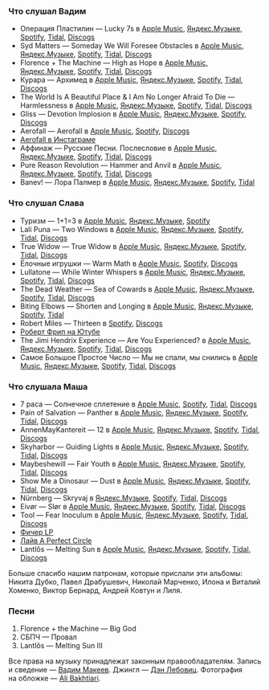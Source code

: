 ### Что слушал Вадим

- Операция Пластилин — Lucky 7s в
	[Apple Music](https://music.apple.com/album/1159796683),
	[Яндекс.Музыке](https://music.yandex.ru/album/1924729),
	[Spotify](https://open.spotify.com/track/0UBiarc7dUGrxON9Z8Quc9),
	[Tidal](https://tidal.com/browse/album/65428087),
	[Discogs](https://www.discogs.com/release/6761945)
- Syd Matters — Someday We Will Foresee Obstacles в
	[Apple Music](https://music.apple.com/album/998303309),
	[Яндекс.Музыке](https://music.yandex.ru/album/2777192),
	[Spotify](https://open.spotify.com/album/3T5qThuaH5w6bDNCxZxv0X),
	[Tidal](https://tidal.com/browse/album/47477048),
	[Discogs](https://www.discogs.com/release/661394)
- Florence + The Machine — High as Hope в
	[Apple Music](https://music.apple.com/album/1377116938),
	[Яндекс.Музыке](https://music.yandex.ru/album/5519169),
	[Spotify](https://open.spotify.com/album/0pKZJj9GzcKPCS8r4IaksA),
	[Tidal](https://tidal.com/browse/album/91126981),
	[Discogs](https://www.discogs.com/release/13395045)
- Курара — Архимед в
	[Apple Music](https://music.apple.com/album/1103387093),
	[Яндекс.Музыке](https://music.yandex.ru/album/2301502),
	[Spotify](https://open.spotify.com/playlist/46kuAcCsSpWFej4gUmN2u5),
	[Tidal](https://tidal.com/browse/album/66915692),
	[Discogs](https://www.discogs.com/release/6556520)
- The World Is A Beautiful Place & I Am No Longer Afraid To Die — Harmlessness в
	[Apple Music](https://music.apple.com/album/1485062580),
	[Яндекс.Музыке](https://music.yandex.ru/album/2963613),
	[Spotify](https://open.spotify.com/album/6yJAGomK5rv3uAqJMw5d9n),
	[Tidal](https://tidal.com/browse/album/121045913),
	[Discogs](https://www.discogs.com/release/7542273)
- Gliss — Devotion Implosion в
	[Apple Music](https://music.apple.com/album/1439829153),
	[Яндекс.Музыке](https://music.yandex.ru/album/50728),
	[Spotify](https://open.spotify.com/album/5P0xE4YzwoGOPTtQ3djKnf),
	[Discogs](https://www.discogs.com/release/5169211)
- Aerofall — Aerofall в
	[Apple Music](https://music.apple.com/album/868677124),
	[Spotify](https://open.spotify.com/album/0WZFnNsIbbUfuq2hyvZRiT),
	[Discogs](https://www.discogs.com/release/5691086)
- [Aerofall в Инстаграме](https://www.instagram.com/aerofall_music/)
- Аффинаж — Русские Песни. Послесловие в
	[Apple Music](https://music.apple.com/album/1290204400),
	[Яндекс.Музыке](https://music.yandex.ru/album/6749653),
	[Spotify](https://open.spotify.com/album/612sTG0L8goK5gSDsgoUPK),
	[Tidal](https://tidal.com/browse/album/79305710),
	[Discogs](https://www.discogs.com/master/1073877)
- Pure Reason Revolution — Hammer and Anvil в
	[Apple Music](https://music.apple.com/album/1056376043),
	[Яндекс.Музыке](https://music.yandex.ru/album/103847),
	[Spotify](https://open.spotify.com/album/4DaBGjRxRGsOcrgFsIoN1o),
	[Tidal](https://store.tidal.com/album/56252285),
	[Discogs](https://www.discogs.com/master/283515)
- Banev! — Лора Палмер в
	[Apple Music](https://music.apple.com/album/1254388721),
	[Яндекс.Музыке](https://music.yandex.ru/album/5718685),
	[Spotify](https://open.spotify.com/track/5lvdaMzkcRAMA9yOcmd3K1),
	[Tidal](https://tidal.com/browse/album/137915660)

### Что слушал Слава

- Туризм — 1+1=3 в
	[Apple Music](https://music.apple.com/album/1442063407),
	[Яндекс.Музыке](https://music.yandex.ru/album/5962528),
	[Spotify](https://open.spotify.com/album/2tQ6mHQzq6l63l7t4ZY1Fn)
- Lali Puna — Two Windows в
	[Apple Music](https://music.apple.com/album/1294649388),
	[Яндекс.Музыке](https://music.yandex.ru/album/5875499),
	[Spotify](https://open.spotify.com/album/0KPw8CTzMHnsb6rLdaZDOF),
	[Tidal](https://tidal.com/browse/track/76783649),
	[Discogs](https://www.discogs.com/release/10890213)
- True Widow — True Widow в
	[Apple Music](https://music.apple.com/album/288059049),
	[Яндекс.Музыке](https://music.yandex.ru/album/884432),
	[Spotify](https://open.spotify.com/album/0jZGvTQzUpaJxdLZZEiKey),
	[Tidal](https://tidal.com/browse/album/9723666),
	[Discogs](https://www.discogs.com/master/289734)
- Ёлочные игрушки — Warm Math в
	[Apple Music](https://music.apple.com/ru/album/1214522849),
	[Spotify](https://open.spotify.com/album/03vlYEvjDdBglkKSAxCqjt),
	[Discogs](https://www.discogs.com/release/71584)
- Lullatone — While Winter Whispers в
	[Apple Music](https://music.apple.com/album/820410573),
	[Яндекс.Музыке](https://music.yandex.ru/album/2194363),
	[Spotify](https://open.spotify.com/album/5ByWM9A4bKfCdJn7kzCfS4),
	[Tidal](https://tidal.com/browse/album/26274761),
	[Discogs](https://www.discogs.com/master/1110388)
- The Dead Weather — Sea of Cowards в
	[Apple Music](https://music.apple.com/album/364908824),
	[Яндекс.Музыке](https://music.yandex.ru/album/61686),
	[Spotify](https://open.spotify.com/album/5QaEJj1wEqIePsjVtMzReu),
	[Tidal](https://tidal.com/browse/album/3777784),
	[Discogs](https://www.discogs.com/master/247368)
- Biting Elbows — Shorten and Longing в
	[Apple Music](https://music.apple.com/album/1517665711),
	[Яндекс.Музыке](https://music.yandex.ru/album/11023744),
	[Spotify](https://open.spotify.com/album/4P3EzDwHm3MYE3KrZ4Ozqw),
	[Tidal](https://tidal.com/browse/album/144491790)
- Robert Miles — Thirteen в
	[Spotify](https://open.spotify.com/album/2Dndry7taLbLI4rgm3qyOx),
	[Discogs](https://www.discogs.com/master/317148)
- [Роберт Фрип на Ютубе](https://www.youtube.com/playlist?list=PL1qNbAuf8-7pxyzAp50IKl3SCtQtEYJKq)
- The Jimi Hendrix Experience — Are You Experienced? в
	[Apple Music](https://music.apple.com/album/357225315),
	[Яндекс.Музыке](https://music.yandex.ru/track/2789944),
	[Spotify](https://open.spotify.com/album/7rSZXXHHvIhF4yUFdaOCy9),
	[Tidal](https://tidal.com/store/album/3254525),
	[Discogs](https://www.discogs.com/release/368699)
- Самое Большое Простое Число — Мы не спали, мы снились в
	[Apple Music](https://music.apple.com/album/1359130875),
	[Яндекс.Музыке](https://music.yandex.ru/album/5148607),
	[Spotify](https://open.spotify.com/album/5jbBZihUWwkqTKodbuMB8P),
	[Tidal](https://tidal.com/browse/album/85925269),
	[Discogs](https://www.discogs.com/release/13791404)

### Что слушала Маша

- 7 раса — Солнечное сплетение в
	[Apple Music](https://music.apple.com/album/1466245398),
	[Spotify](https://open.spotify.com/album/6MxyAQSbSJLFEl76YmrsSn),
	[Tidal](https://tidal.com/browse/album/110411201),
	[Discogs](https://www.discogs.com/master/942816)
- Pain of Salvation — Panther в
	[Apple Music](https://music.apple.com/album/1519234229),
	[Яндекс.Музыке](https://music.yandex.ru/album/11734952),
	[Spotify](https://open.spotify.com/album/1jv0iQo5iYehqYGARCkvs6),
	[Tidal](https://tidal.com/browse/album/145506733),
	[Discogs](https://www.discogs.com/master/1794698)
- AnnenMayKantereit — 12 в
	[Apple Music](https://music.apple.com/album/1538514605),
	[Яндекс.Музыке](https://music.yandex.ru/album/12788094),
	[Spotify](https://open.spotify.com/album/1fO13XO7GjFNni70YWjFIP),
	[Tidal](https://tidal.com/browse/album/161550250),
	[Discogs](https://www.discogs.com/release/16279071)
- Skyharbor — Guiding Lights в
	[Apple Music](https://music.apple.com/album/930497689),
	[Яндекс.Музыке](https://music.yandex.ru/album/2280295),
	[Spotify](https://open.spotify.com/album/42OsP1IVmUDlvIlMOFmfxz),
	[Tidal](https://tidal.com/browse/album/36375210),
	[Discogs](https://www.discogs.com/master/929201)
- Maybeshewill — Fair Youth в
	[Apple Music](https://music.apple.com/album/1049123811),
	[Яндекс.Музыке](https://music.yandex.ru/album/2125640),
	[Spotify](https://open.spotify.com/album/5SAKjXWExtHJArL2HZIDbd),
	[Tidal](https://tidal.com/browse/album/52532519),
	[Discogs](https://www.discogs.com/release/7059058)
- Show Me a Dinosaur — Dust в
	[Apple Music](https://music.apple.com/album/1339477670),
	[Яндекс.Музыке](https://music.yandex.ru/album/2251157),
	[Spotify](https://open.spotify.com/album/0HTpiDwMig7oLKKL5TfQQa),
	[Tidal](https://tidal.com/browse/album/84056206),
	[Discogs](https://www.discogs.com/release/16061327)
- Nürnberg — Skryvaj в
	[Яндекс.Музыке](https://music.yandex.ru/album/5951444),
	[Spotify](https://open.spotify.com/playlist/55c1QZpjf0NAb5Jt92qEkq),
	[Tidal](https://tidal.com/browse/album/97574928),
	[Discogs](https://www.discogs.com/release/12838414)
- Eivør — Slør в
	[Apple Music](https://music.apple.com/album/1049335300),
	[Яндекс.Музыке](https://music.yandex.ru/album/3019265/track/25571206),
	[Spotify](https://open.spotify.com/album/54GSg6YH72DvPf5G1egXY2),
	[Tidal](https://tidal.com/browse/album/72296679),
	[Discogs](https://www.discogs.com/release/10404431)
- Tool — Fear Inoculum в
	[Apple Music](https://music.apple.com/album/1475686696),
	[Яндекс.Музыке](https://music.yandex.ru/album/8527511),
	[Spotify](https://open.spotify.com/album/7acEciVtnuTzmwKptkjth5),
	[Tidal](https://tidal.com/browse/album/116415070),
	[Discogs](https://www.discogs.com/master/1598307)
- [Фичер LP](https://youtu.be/nfQ0cGs11jY)
- [Лайв A Perfect Circle](https://www.youtube.com/playlist?list=PLIVxOL8PGW9LiXWl0h8hshQMFrrL52jJc)
- Lantlôs — Melting Sun в
	[Apple Music](https://music.apple.com/album/1001955702),
	[Яндекс.Музыке](https://music.yandex.ru/album/2049254),
	[Spotify](https://open.spotify.com/album/214nf2L35OVQLhX7yUyfKQ),
	[Tidal](https://tidal.com/browse/album/48026613),
	[Discogs](https://www.discogs.com/release/5674468)

Больше спасибо нашим патронам, которые прислали эти альбомы: Никита Дубко, Павел Драбушевич, Николай Марченко, Илона и Виталий Хоменко, Виктор Бернард, Андрей Ковтун и Лиля.

### Песни

1. Florence + the Machine — Big God
2. СБПЧ — Провал
3. Lantlôs — Melting Sun III

Все права на музыку принадлежат законным правообладателям.
Запись и сведение — [Вадим Макеев](https://twitter.com/pepelsbey).
Джингл — [Дэн Лебовиц](https://www.youtube.com/channel/UC38A5qHrlc_Zgua7vL4b96w).
Фотография на обложке — [Ali Bakhtiari](https://unsplash.com/photos/81eOv8Vox8k).
